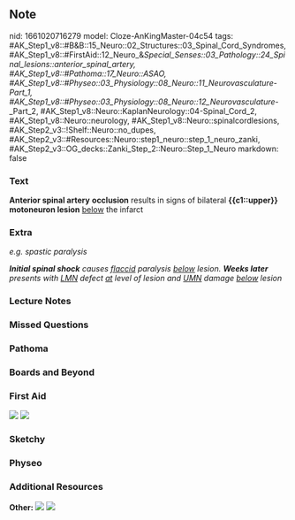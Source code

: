 ## Note
nid: 1661020716279
model: Cloze-AnKingMaster-04c54
tags: #AK_Step1_v8::#B&B::15_Neuro::02_Structures::03_Spinal_Cord_Syndromes, #AK_Step1_v8::#FirstAid::12_Neuro_&_Special_Senses::03_Pathology::24_Spinal_lesions::anterior_spinal_artery, #AK_Step1_v8::#Pathoma::17_Neuro::ASAO, #AK_Step1_v8::#Physeo::03_Physiology::08_Neuro::11_Neurovasculature_-_Part_1, #AK_Step1_v8::#Physeo::03_Physiology::08_Neuro::12_Neurovasculature_-_Part_2, #AK_Step1_v8::Neuro::KaplanNeurology::04-Spinal_Cord_2, #AK_Step1_v8::Neuro::neurology, #AK_Step1_v8::Neuro::spinalcordlesions, #AK_Step2_v3::!Shelf::Neuro::no_dupes, #AK_Step2_v3::#Resources::Neuro::step1_neuro::step_1_neuro_zanki, #AK_Step2_v3::OG_decks::Zanki_Step_2::Neuro::Step_1_Neuro
markdown: false

### Text
<div>
  <b>Anterior spinal artery</b> <b>occlusion</b> results in signs
  of bilateral <b>{{c1::upper}} motoneuron lesion</b> <u>below</u>
  the infarct
</div>

### Extra
<i>e.g. spastic paralysis</i>
<div>
  <i><b>Initial spinal shock</b> causes <u>flaccid</u> paralysis
  <u>below</u> lesion. <b>Weeks later</b> presents with <u>LMN</u>
  defect <u>at</u> level of lesion and <u>UMN</u> damage
  <u>below</u> lesion</i>
</div>

### Lecture Notes


### Missed Questions


### Pathoma


### Boards and Beyond


### First Aid
<img src="tmpplUDyq.png"> <img src="tmpmt1mr1.png">

### Sketchy


### Physeo


### Additional Resources
<b>Other:</b> <img src="tmpqv4KhQ.png" class="resizer"> <img src= 
"tmpR7fSIt.png" class="resizer">
